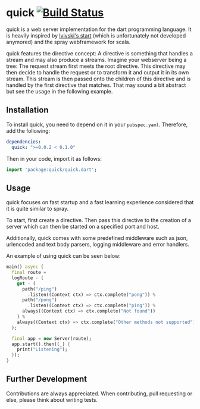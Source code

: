 # quick [![Build Status](https://travis-ci.org/Adracus/quick.svg?branch=master)](https://travis-ci.org/Adracus/quick)

quick is a web server implementation for the dart programming language. It
is heavily inspired by [lvivski's start](https://github.com/lvivski/start)
(which is unfortunately not developed anymored) and the spray webframework
for scala.

quick features the directive concept: A directive is something that handles
a stream and may also produce a streams. Imagine your webserver being a tree:
The request stream first meets the root directive. This directive may then
decide to handle the request or to transform it and output it in its own
stream. This stream is then passed onto the children of this directive and
is handled by the first directive that matches. That may sound a bit abstract
but see the usage in the following example.

## Installation

To install quick, you need to depend on it in your `pubspec.yaml`. Therefore,
add the following:

```yaml
dependencies:
  quick: ">=0.0.2 < 0.1.0"
```

Then in your code, import it as follows:

```dart
import 'package:quick/quick.dart';
```

## Usage

quick focuses on fast startup and a fast learning experience considered that
it is quite similar to spray.

To start, first create a directive. Then pass this directive to the creation
of a server which can then be started on a specified port and host.

Additionally, quick comes with some predefined middleware such as
json, urlencoded and text body parsers, logging middleware and error handlers.

An example of using quick can be seen below:

```dart
main() async {
  final route =
  logRoute - (
    get - (
      path("/ping")
        .listen((Context ctx) => ctx.complete("pong")) %
      path("/pong")
        .listen((Context ctx) => ctx.complete("ping")) %
      always((Context ctx) => ctx.complete("Not found"))
    ) %
    always((Context ctx) => ctx.complete("Other methods not supported"))
  );

  final app = new Server(route);
  app.start().then((_) {
    print("Listening");
  });
}
```

## Further Development

Contributions are always appreciated. When contributing, pull requesting or
else, please think about writing tests.
